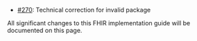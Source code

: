 <!-- markdownlint-disable MD001 MD041 -->

* [#270](https://github.com/hl7ch/ch-core/issues/270): Technical correction for invalid package

All significant changes to this FHIR implementation guide will be documented on this page.
